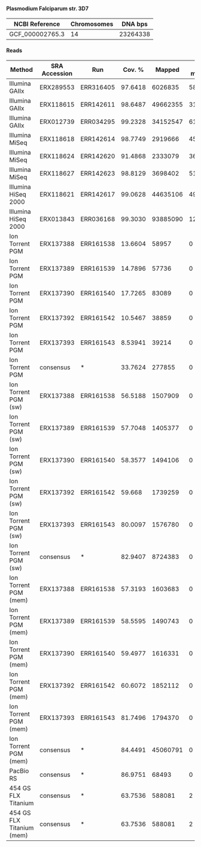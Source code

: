 #### Plasmodium Falciparum str. 3D7

| NCBI Reference  | Chromosomes | DNA bps  |
| --------------- | ----------- | -------- |
| GCF_000002765.3 | 14          | 23264338 |

#### Reads

|           Method          | SRA Accession |    Run    |  Cov. % |  Mapped  | Half-mapped | Unmapped |  Length | Paired? |  SNPs |
|---------------------------|---------------|-----------|---------|----------|-------------|----------|---------|---------|-------|
| Illumina GAIIx            | ERX289553     | ERR316405 | 97.6418 |  6026835 |       58874 |   117220 | 76      | Y       |  2222 |
| Illumina GAIIx            | ERX118615     | ERR142611 | 98.6487 | 49662355 |      316867 |  1012264 | 76      | Y       |  2281 |
| Illumina GAIIx            | ERX012739     | ERR034295 | 99.2328 | 34152547 |      615737 |  6636152 | 76      | Y       |  2584 |
| Illumina MiSeq            | ERX118618     | ERR142614 | 98.7749 |  2919666 |       45211 |   367128 | 150     | Y       |  2048 |
| Illumina MiSeq            | ERX118624     | ERR142620 | 91.4868 |  2333079 |       36757 |   200248 | 151     | Y       |  1399 |
| Illumina MiSeq            | ERX118627     | ERR142623 | 98.8129 |  3698402 |       51031 |   369054 | 151     | Y       |  2021 |
| Illumina HiSeq 2000       | ERX118621     | ERR142617 | 99.0628 | 44635106 |      491384 |  3642802 | 75      | Y       |  2407 |
| Illumina HiSeq 2000       | ERX013843     | ERR036168 | 99.3030 | 93885090 |     1265669 | 13474876 | 75      | Y       |  2444 |
| Ion Torrent PGM           | ERX137388     | ERR161538 | 13.6604 |    58957 |           0 |  1674477 | 14-1803 | N       |   182 |
| Ion Torrent PGM           | ERX137389     | ERR161539 | 14.7896 |    57736 |           0 |  1578948 | 14-615  | N       |    57 |
| Ion Torrent PGM           | ERX137390     | ERR161540 | 17.7265 |    83089 |           0 |  1722461 | 14-992  | N       |   102 |
| Ion Torrent PGM           | ERX137392     | ERR161542 | 10.5467 |    38859 |           0 |  1954645 | 14-1199 | N       |   131 |
| Ion Torrent PGM           | ERX137393     | ERR161543 | 8.53941 |    39214 |           0 |  1920350 | 14-1585 | N       |    43 |
| Ion Torrent PGM           | consensus     | *         | 33.7624 |   277855 |           0 |  8850881 | 14-1803 | N       |   393 |
| Ion Torrent PGM (sw)      | ERX137388     | ERR161538 | 56.5188 |  1507909 |           0 |   331296 | 31-1803 | N       |   193 |
| Ion Torrent PGM (sw)      | ERX137389     | ERR161539 | 57.7048 |  1405377 |           0 |   311997 | 31-546  | N       |   214 |
| Ion Torrent PGM (sw)      | ERX137390     | ERR161540 | 58.3577 |  1494106 |           0 |   395238 | 31-992  | N       |   183 |
| Ion Torrent PGM (sw)      | ERX137392     | ERR161542 |  59.668 |  1739259 |           0 |   386238 | 31-1098 | N       |   227 |
| Ion Torrent PGM (sw)      | ERX137393     | ERR161543 | 80.0097 |  1576780 |           0 |   477510 | 31-1047 | N       |   268 |
| Ion Torrent PGM (sw)      | consensus     | *         | 82.9407 |  8724383 |           0 |  1902279 | 31-1803 | N       |   761 |
| Ion Torrent PGM (mem)     | ERX137388     | ERR161538 | 57.3193 |  1603683 |           0 |   266311 | 14-1803 | N       |   260 |
| Ion Torrent PGM (mem)     | ERX137389     | ERR161539 | 58.5595 |  1490743 |           0 |   248909 | 14-615  | N       |   241 |
| Ion Torrent PGM (mem)     | ERX137390     | ERR161540 | 59.4977 |  1616331 |           0 |   298028 | 14-992  | N       |   223 |
| Ion Torrent PGM (mem)     | ERX137392     | ERR161542 | 60.6072 |  1852112 |           0 |   309952 | 14-1199 | N       |   290 |
| Ion Torrent PGM (mem)     | ERX137393     | ERR161543 | 81.7496 |  1794370 |           0 |   303234 | 14-1585 | N       |   343 |
| Ion Torrent PGM (mem)     | consensus     | *         | 84.4491 | 45060791 |           0 |  7132295 | 14-1803 | N       | 10439 |
| PacBio RS                 | consensus     | *         | 86.9751 |    68493 |           0 |    94023 | 1-3344  | N       |   169 |
| 454 GS FLX Titanium       | consensus     | *         | 63.7536 |   588081 |           2 |  1542896 | 1-1196  | N       |  1186 |
| 454 GS FLX Titanium (mem) | consensus     | *         | 63.7536 |   588081 |           2 |  1542896 | 1-1196  | N       |  1186 |
